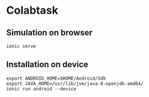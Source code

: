 # Colabtask

## Simulation on browser

`ionic serve`

## Installation on device

```
export ANDROID_HOME=$HOME/Android/Sdk
export JAVA_HOME=/usr/lib/jvm/java-8-openjdk-amd64/
ionic run android --device
```
